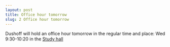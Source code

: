 ```yaml
---
layout: post
title: Office hour tomorrow
slug: 2 Office hour tomorrow
---
```


Dushoff will hold an office hour tomorrow in the regular time and place: Wed 9:30-10:20 in the [Study hall](https://teams.microsoft.com/l/channel/19%3aac5a398f46f0403a8d783022591e6fd1%40thread.tacv2/Study%2520hall)

